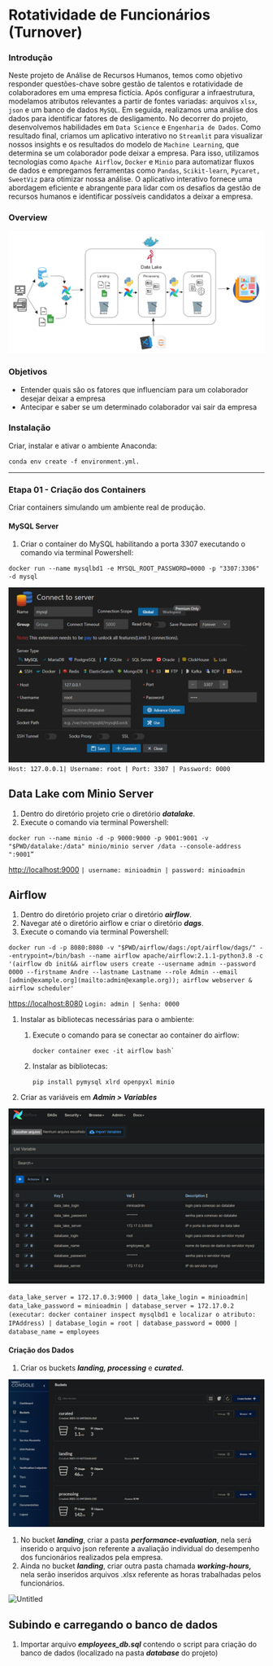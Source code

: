 # Rotatividade de Funcionários (Turnover)

### Introdução

Neste projeto de Análise de Recursos Humanos, temos como objetivo responder questões-chave sobre gestão de talentos e rotatividade de colaboradores em uma empresa fictícia. Após configurar a infraestrutura, \
modelamos atributos relevantes a partir de fontes variadas: arquivos `xlsx`, `json` e um banco de dados `MySQL`. Em seguida, realizamos uma análise dos dados para identificar fatores de desligamento. 
No decorrer do projeto, desenvolvemos habilidades em `Data Science` e `Engenharia de Dados`. Como resultado final, criamos um aplicativo interativo no `Streamlit` para visualizar nossos insights e os 
resultados do modelo de `Machine Learning`, que determina se um colaborador pode deixar a empresa. Para isso, utilizamos tecnologias como `Apache Airflow`, `Docker` e `Minio` para automatizar fluxos de 
dados e empregamos ferramentas como `Pandas`, `Scikit-learn`, `Pycaret,` `SweetViz` para otimizar nossa análise. O aplicativo interativo fornece uma abordagem eficiente e abrangente para lidar com os desafios 
da gestão de recursos humanos e identificar possíveis candidatos a deixar a empresa.

### Overview

![overview2.png](img/overview2.png)

### Objetivos

- Entender quais são os fatores que influenciam para um colaborador desejar deixar a empresa
- Antecipar e saber se um determinado colaborador vai sair da empresa

### Instalação

Criar, instalar e ativar o ambiente  Anaconda: 

```
conda env create -f environment.yml.
```

---

### **Etapa 01 - Criação dos Containers**

Criar containers simulando um ambiente real de produção.

#### MySQL Server

1. Criar o container do MySQL habilitando a porta 3307 executando o comando via terminal Powershell:
    
```
docker run --name mysqlbd1 -e MYSQL_ROOT_PASSWORD=0000 -p "3307:3306" -d mysql
```

![sql](img/sql.png)
`Host: 127.0.0.1| Username: root | Port: 3307 | Password: 0000`

## Data Lake com Minio Server

1. Dentro do diretório projeto crie o diretório ***datalake***.
2. Execute o comando via terminal Powershell:
   
```
docker run --name minio -d -p 9000:9000 -p 9001:9001 -v "$PWD/datalake:/data" minio/minio server /data --console-address ":9001”
```

[http://localhost:9000](http://localhost:9000/login)
`| username: minioadmin | password: minioadmin`

## Airflow

1. Dentro do diretório projeto criar o diretório ***airflow***.
2. Navegar até o diretório airflow e criar o diretório ***dags***.
3. Execute o comando via terminal Powershell:

```
docker run -d -p 8080:8080 -v "$PWD/airflow/dags:/opt/airflow/dags/" --entrypoint=/bin/bash --name airflow apache/airflow:2.1.1-python3.8 -c '(airflow db init&& airflow users create --username admin --password 0000 --firstname Andre --lastname Lastname --role Admin --email [admin@example.org](mailto:admin@example.org)); airflow webserver & airflow scheduler'
```

[https://localhost:8080](https://localhost:8080/)
`Login: admin | Senha: 0000`
> 
1. Instalar as bibliotecas necessárias para o ambiente:
    1. Execute o comando para se conectar ao container do airflow: 
        ```
        docker container exec -it airflow bash`
        ```
        
    2. Instalar as bibliotecas:
        ``` 
        pip install pymysql xlrd openpyxl minio
       ```
        
2. Criar as variáveis em ***Admin > Variables***

![airflow](img/airflow.png)

`data_lake_server = 172.17.0.3:9000 | data_lake_login = minioadmin| data_lake_password = minioadmin | database_server = 172.17.0.2 (executar: docker container inspect mysqlbd1 e localizar o atributo: IPAddress) | database_login = root | database_password = 0000 | database_name = employees`

#### Criação dos Dados

1. Criar os buckets ***landing, processing*** e ***curated.***

![datalake-1](img/datalake_1.png)

1. No bucket ***landing***, criar a pasta ***performance-evaluation***, nela será inserido o arquivo json referente a avaliação individual do desempenho dos funcionários realizados pela empresa. 
2. Ainda no bucket ***landing***, criar outra pasta chamada ***working-hours,*** nela serão inseridos arquivos .xlsx referente as horas trabalhadas pelos funcionários.

![Untitled](https://s3-us-west-2.amazonaws.com/secure.notion-static.com/fead4ab2-03a8-45e7-a33e-5042dbbd4b6b/Untitled.png)

## Subindo e carregando o banco de dados

1. Importar arquivo ***employees_db.sql*** contendo o script para criação do banco de dados (localizado na pasta ***database*** do projeto)
